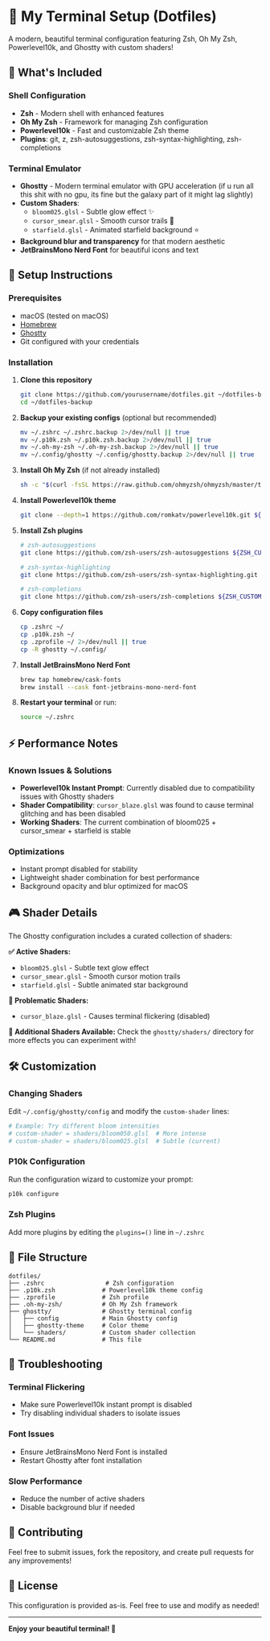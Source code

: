 # 🚀 My Terminal Setup (Dotfiles)

A modern, beautiful terminal configuration featuring Zsh, Oh My Zsh, Powerlevel10k, and Ghostty with custom shaders!

## 🎨 What's Included

### Shell Configuration
- **Zsh** - Modern shell with enhanced features
- **Oh My Zsh** - Framework for managing Zsh configuration
- **Powerlevel10k** - Fast and customizable Zsh theme
- **Plugins**: git, z, zsh-autosuggestions, zsh-syntax-highlighting, zsh-completions

### Terminal Emulator
- **Ghostty** - Modern terminal emulator with GPU acceleration (if u run all this shit with no gpu, its fine but the galaxy part of it might lag slightly)
- **Custom Shaders**: 
  - `bloom025.glsl` - Subtle glow effect ✨
  - `cursor_smear.glsl` - Smooth cursor trails 🌊  
  - `starfield.glsl` - Animated starfield background ⭐
- **Background blur and transparency** for that modern aesthetic
- **JetBrainsMono Nerd Font** for beautiful icons and text

## 🔧 Setup Instructions

### Prerequisites
- macOS (tested on macOS)
- [Homebrew](https://brew.sh/)
- [Ghostty](https://ghostty.org/)
- Git configured with your credentials

### Installation

1. **Clone this repository**
   ```bash
   git clone https://github.com/yourusername/dotfiles.git ~/dotfiles-backup
   cd ~/dotfiles-backup
   ```

2. **Backup your existing configs** (optional but recommended)
   ```bash
   mv ~/.zshrc ~/.zshrc.backup 2>/dev/null || true
   mv ~/.p10k.zsh ~/.p10k.zsh.backup 2>/dev/null || true
   mv ~/.oh-my-zsh ~/.oh-my-zsh.backup 2>/dev/null || true
   mv ~/.config/ghostty ~/.config/ghostty.backup 2>/dev/null || true
   ```

3. **Install Oh My Zsh** (if not already installed)
   ```bash
   sh -c "$(curl -fsSL https://raw.github.com/ohmyzsh/ohmyzsh/master/tools/install.sh)"
   ```

4. **Install Powerlevel10k theme**
   ```bash
   git clone --depth=1 https://github.com/romkatv/powerlevel10k.git ${ZSH_CUSTOM:-$HOME/.oh-my-zsh/custom}/themes/powerlevel10k
   ```

5. **Install Zsh plugins**
   ```bash
   # zsh-autosuggestions
   git clone https://github.com/zsh-users/zsh-autosuggestions ${ZSH_CUSTOM:-~/.oh-my-zsh/custom}/plugins/zsh-autosuggestions
   
   # zsh-syntax-highlighting
   git clone https://github.com/zsh-users/zsh-syntax-highlighting.git ${ZSH_CUSTOM:-~/.oh-my-zsh/custom}/plugins/zsh-syntax-highlighting
   
   # zsh-completions
   git clone https://github.com/zsh-users/zsh-completions ${ZSH_CUSTOM:-${ZSH:-~/.oh-my-zsh}/custom}/plugins/zsh-completions
   ```

6. **Copy configuration files**
   ```bash
   cp .zshrc ~/
   cp .p10k.zsh ~/
   cp .zprofile ~/ 2>/dev/null || true
   cp -R ghostty ~/.config/
   ```

7. **Install JetBrainsMono Nerd Font**
   ```bash
   brew tap homebrew/cask-fonts
   brew install --cask font-jetbrains-mono-nerd-font
   ```

8. **Restart your terminal** or run:
   ```bash
   source ~/.zshrc
   ```

## ⚡ Performance Notes

### Known Issues & Solutions
- **Powerlevel10k Instant Prompt**: Currently disabled due to compatibility issues with Ghostty shaders
- **Shader Compatibility**: `cursor_blaze.glsl` was found to cause terminal glitching and has been disabled
- **Working Shaders**: The current combination of bloom025 + cursor_smear + starfield is stable

### Optimizations
- Instant prompt disabled for stability
- Lightweight shader combination for best performance
- Background opacity and blur optimized for macOS

## 🎮 Shader Details

The Ghostty configuration includes a curated collection of shaders:

**✅ Active Shaders:**
- `bloom025.glsl` - Subtle text glow effect
- `cursor_smear.glsl` - Smooth cursor motion trails  
- `starfield.glsl` - Subtle animated star background

**🚫 Problematic Shaders:**
- `cursor_blaze.glsl` - Causes terminal flickering (disabled)

**📁 Additional Shaders Available:**
Check the `ghostty/shaders/` directory for more effects you can experiment with!

## 🛠 Customization

### Changing Shaders
Edit `~/.config/ghostty/config` and modify the `custom-shader` lines:

```bash
# Example: Try different bloom intensities
# custom-shader = shaders/bloom050.glsl  # More intense
# custom-shader = shaders/bloom025.glsl  # Subtle (current)
```

### P10k Configuration
Run the configuration wizard to customize your prompt:
```bash
p10k configure
```

### Zsh Plugins
Add more plugins by editing the `plugins=()` line in `~/.zshrc`

## 📝 File Structure

```
dotfiles/
├── .zshrc                 # Zsh configuration
├── .p10k.zsh             # Powerlevel10k theme config
├── .zprofile             # Zsh profile
├── .oh-my-zsh/           # Oh My Zsh framework
├── ghostty/              # Ghostty terminal config
│   ├── config            # Main Ghostty config
│   ├── ghostty-theme     # Color theme
│   └── shaders/          # Custom shader collection
└── README.md             # This file
```

## 🐛 Troubleshooting

### Terminal Flickering
- Make sure Powerlevel10k instant prompt is disabled
- Try disabling individual shaders to isolate issues

### Font Issues  
- Ensure JetBrainsMono Nerd Font is installed
- Restart Ghostty after font installation

### Slow Performance
- Reduce the number of active shaders
- Disable background blur if needed

## 🤝 Contributing

Feel free to submit issues, fork the repository, and create pull requests for any improvements!

## 📄 License

This configuration is provided as-is. Feel free to use and modify as needed!

---

**Enjoy your beautiful terminal! 🎉**
